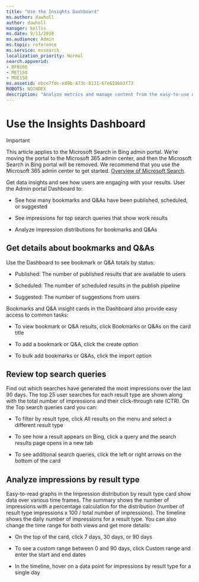 ```yaml
---
title: "Use the Insights Dashboard"
ms.author: dawholl
author: dawholl
manager: kellis
ms.date: 9/11/2018
ms.audience: Admin
ms.topic: reference
ms.service: mssearch
localization_priority: Normal
search.appverid:
- BFB160
- MET150
- MOE150
ms.assetid: ebce7fdc-e89b-473c-8131-67e659bb3f73
ROBOTS: NOINDEX
description: "Analyze metrics and manage content from the easy-to-use dashboard in the Microsoft Search Admin portal"
---
```


# Use the Insights Dashboard

> [!IMPORTANT]
> This article applies to the Microsoft Search in Bing admin portal. We’re moving the portal to the Microsoft 365 admin center, and then the Microsoft Search in Bing portal will be removed. We recommend that you use the Microsoft 365 admin center to get started. [Overview of Microsoft Search](overview-microsoft-search.md).
    
Get data insights and see how users are engaging with your results. User the Admin portal Dashboard to:
  
- See how many bookmarks and Q&As have been published, scheduled, or suggested
    
- See impressions for top search queries that show work results
    
- Analyze impression distributions for bookmarks and Q&As
    
## Get details about bookmarks and Q&As

Use the Dashboard to see bookmark or Q&A totals by status:
  
- Published: The number of published results that are available to users
    
- Scheduled: The number of scheduled results in the publish pipeline
    
- Suggested: The number of suggestions from users
    
Bookmarks and Q&A insight cards in the Dashboard also provide easy access to common tasks:
  
- To view bookmark or Q&A results, click Bookmarks or Q&As on the card title
    
- To add a bookmark or Q&A, click the create option
    
- To bulk add bookmarks or Q&As, click the import option
    
## Review top search queries

Find out which searches have generated the most impressions over the last 90 days. The top 25 user searches for each result type are shown along with the total number of impressions and their click-through rate (CTR). On the Top search queries card you can:
  
- To filter by result type, click All results on the menu and select a different result type
    
- To see how a result appears on Bing, click a query and the search results page opens in a new tab
    
- To see additional search queries, click the left or right arrows on the bottom of the card
    
## Analyze impressions by result type

Easy-to-read graphs in the Impression distribution by result type card show data over various time frames. The summary shows the number of impressions with a percentage calculation for the distribution (number of result type impressions x 100 / total number of impressions). The timeline shows the daily number of impressions for a result type. You can also change the time range for both views and get more details:
  
- On the top of the card, click 7 days, 30 days, or 90 days
    
- To see a custom range between 0 and 90 days, click Custom range and enter the start and end dates
    
- In the timeline, hover on a data point for impressions by result type for a single day

  

